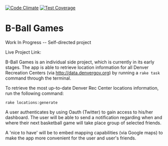 [![Code Climate](https://codeclimate.com/github/GusVilla303/bball_games/badges/gpa.svg)](https://codeclimate.com/github/GusVilla303/bball_games)
[![Test Coverage](https://codeclimate.com/github/GusVilla303/bball_games/badges/coverage.svg)](https://codeclimate.com/github/GusVilla303/bball_games)


B-Ball Games
===========

Work In Progress -- Self-directed project

Live Project Link: 


B-Ball Games is an individual side project, which is currently in its early stages.  The app is able to retrieve location information for all Denver Recreation Centers (via http://data.denvergov.org) by running a `rake task` command through the terminal. 

To retrieve the most up-to-date Denver Rec Center locations information, run the following command: 
```shell
rake locations:generate
```
A user authenticates by using Oauth (Twitter) to gain access to his/her dashboard.  The user will be able to send a notification regarding when and where their next basketball game will take place group of selected friends. 

A 'nice to have' will be to embed mapping capabilities (via Google maps) to make the app more convenient for the user and user's friends.  
